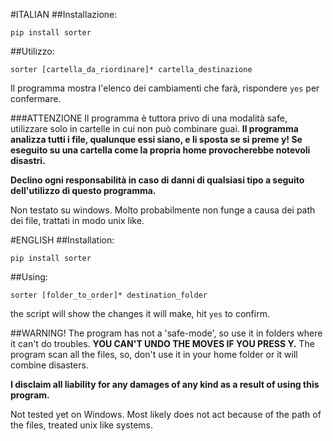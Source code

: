 #ITALIAN
##Installazione:

`pip install sorter`

##Utilizzo:

`sorter [cartella_da_riordinare]* cartella_destinazione`

Il programma mostra l'elenco dei cambiamenti che farà, rispondere `yes` per confermare.

###ATTENZIONE
Il programma è tuttora privo di una modalità safe, utilizzare solo in cartelle in cui non può combinare guai.
**Il programma analizza tutti i file, qualunque essi siano, e li sposta se si preme y! Se eseguito su una cartella come la propria home provocherebbe notevoli disastri.**

**Declino ogni responsabilità in caso di danni di qualsiasi tipo a seguito dell'utilizzo di questo programma.**

Non testato su windows. Molto probabilmente non funge a causa dei path dei file, trattati in modo unix like.

#ENGLISH
##Installation:

`pip install sorter`

##Using:

`sorter [folder_to_order]* destination_folder`

the script will show the changes it will make, hit `yes` to confirm.

##WARNING!
The program has not a 'safe-mode', so use it in folders where it can't do troubles. **YOU CAN'T UNDO THE MOVES IF YOU PRESS Y.** The program scan all the files, so, don't use it in your home folder or it will combine disasters.

**I disclaim all liability for any damages of any kind as a result of using this program.**

Not tested yet on Windows. Most likely does not act because of the path of the files, treated unix like systems.